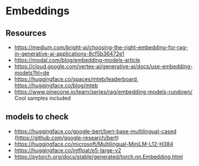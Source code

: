 # Embeddings

## Resources

- <https://medium.com/bright-ai/choosing-the-right-embedding-for-rag-in-generative-ai-applications-8cf5b36472e1>
- <https://modal.com/blog/embedding-models-article>
- <https://cloud.google.com/vertex-ai/generative-ai/docs/use-embedding-models?hl=de>
- <https://huggingface.co/spaces/mteb/leaderboard>, <https://huggingface.co/blog/mteb>
- <https://www.pinecone.io/learn/series/rag/embedding-models-rundown/> Cool samples included

## models to check

- <https://huggingface.co/google-bert/bert-base-multilingual-cased> (<https://github.com/google-research/bert>)
- <https://huggingface.co/microsoft/Multilingual-MiniLM-L12-H384>
- <https://huggingface.co/intfloat/e5-large-v2>
- <https://pytorch.org/docs/stable/generated/torch.nn.Embedding.html>
